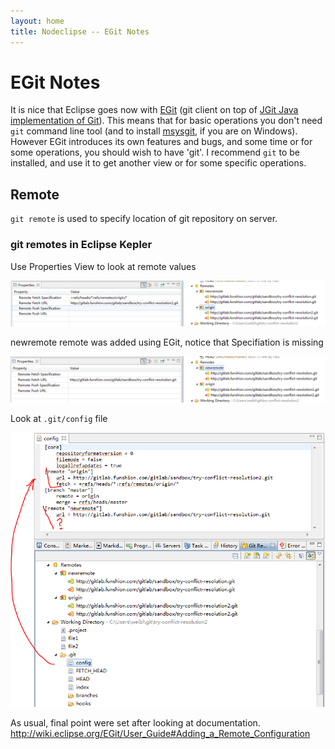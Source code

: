 ```yaml
---
layout: home
title: Nodeclipse -- EGit Notes
---
```


# EGit Notes

It is nice that Eclipse goes now with [EGit](http://eclipse.org/egit/)
 (git client on top of [JGit Java implementation of Git](http://www.eclipse.org/jgit/)).
This means that for basic operations you don't need `git` command line tool
 (and to install [msysgit](http://msysgit.github.io/), if you are on Windows).
However EGit introduces its own features and bugs, and some time or for some operations, you should wish to have 'git'.
I recommend `git` to be installed, and use it to get another view or for some specific operations.

## Remote

`git remote` is used to specify location of git repository on server.

###  git remotes in Eclipse Kepler

Use Properties View to look at remote values

![](remote-properties-1.PNG)

newremote remote was added using EGit, notice that Specifiation is missing

![](remote-properties-2.PNG)

Look at `.git/config` file

![](remote-in-config.PNG)



As usual, final point were set after looking at documentation.  
<http://wiki.eclipse.org/EGit/User_Guide#Adding_a_Remote_Configuration>